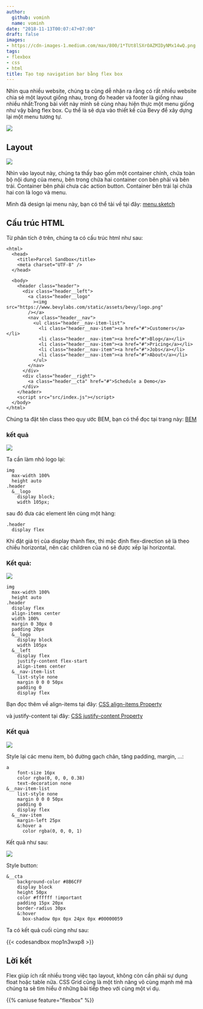 ```yaml
---
author:
  github: vominh
  name: vominh
date: "2018-11-13T00:07:47+07:00"
draft: false
images:
- https://cdn-images-1.medium.com/max/800/1*TUt8lSXrOAZMIDyNMx14wQ.png
tags:
- flexbox
- css
- html
title: Tạo top navigation bar bằng flex box
---
```


Nhìn qua nhiều website, chúng ta cũng dễ nhận ra rằng có rất nhiều website chia sẻ một layout giống nhau, trong đo header và footer là giống nhau nhiều nhất:Trong bài viết này mình sẽ cùng nhau hiện thực một menu giống như vậy bằng flex box. Cụ thể là sẽ dựa vào thiết kế của Bevy để xây dựng lại một menu tương tự.

![](https://cdn-images-1.medium.com/max/1600/1*TUt8lSXrOAZMIDyNMx14wQ.png)

## Layout

![](https://cdn-images-1.medium.com/max/1600/1*38SKxdszPG-fb-7lSzEErw.png)

Nhìn vào layout này, chúng ta thấy bao gồm một container chính, chứa toàn bộ nội dung của menu, bên trong chứa hai container con bên phải và bên trái. Container bên phải chưa các action button. Container bên trái lại chứa hai con là logo và menu.

Mình đã design lại menu này, bạn có thể tải về tại đây: [menu.sketch](https://www.dropbox.com/s/687t3nu8q6zq162/menu.sketch?dl=0)

## Cấu trúc HTML

Từ phân tích ở trên, chúng ta có cấu trúc html như sau:

```
<html>
  <head>
    <title>Parcel Sandbox</title>
    <meta charset="UTF-8" />
  </head>

  <body>
    <header class="header">
      <div class="header__left">
        <a class="header__logo"
          ><img src="https://www.bevylabs.com/static/assets/bevy/logo.png"
        /></a>
        <nav class="header__nav">
          <ul class="header__nav-item-list">
            <li class="header__nav-item"><a href="#">Customers</a></li>
            <li class="header__nav-item"><a href="#">Blog</a></li>
            <li class="header__nav-item"><a href="#">Pricing</a></li>
            <li class="header__nav-item"><a href="#">Jobs</a></li>
            <li class="header__nav-item"><a href="#">About</a></li>
          </ul>
        </nav>
      </div>
      <div class="header__right">
        <a class="header__cta" href="#">Schedule a Demo</a>
      </div>
    </header>
    <script src="src/index.js"></script>
  </body>
</html>
```

Chúng ta đặt tên class theo quy ước BEM, bạn có thể đọc tại trang này: [BEM](http://getbem.com/introduction/)

### kết quả

![](https://cdn-images-1.medium.com/max/1600/1*3pde6mvsm1KyAi8bUFAtfg.png)

Ta cần làm nhỏ logo lại:

```
img
  max-width 100%
  height auto
.header
  &__logo
    display block;
    width 105px;
```

sau đó đưa các element lên cùng một hàng:

```
.header
  display flex
```

Khi đặt giá trị của display thành flex, thì mặc định flex-direction sẽ là theo chiều horizontal, nên các children của nó sẽ được xếp lại horizontal.

### Kết quả:

![](https://cdn-images-1.medium.com/max/1200/1*hdAShTPPpxLjpiF_4X7qGw.png)

```
img
  max-width 100%
  height auto
.header
  display flex
  align-items center
  width 100%
  margin 0 30px 0
  padding 20px
  &__logo
    display block
    width 105px
  &__left
    display flex
    justify-content flex-start
    align-items center
  &__nav-item-list
    list-style none
    margin 0 0 0 50px
    padding 0
    display flex
```

Bạn đọc thêm về align-items tại đây: [CSS align-items Property](https://www.w3schools.com/cssref/css3_pr_align-items.asp)

và justify-content tại đây: [CSS justify-content Property](https://www.w3schools.com/cssref/css3_pr_justify-content.asp)

### Kết quả

![](https://cdn-images-1.medium.com/max/1600/1*04BKJsWN_KI-b5nRDA3pLg.png)

Style lại các menu item, bỏ đường gạch chân, tăng padding, margin, …:

```
a
    font-size 16px
    color rgba(0, 0, 0, 0.38)
    text-decoration none
&__nav-item-list
    list-style none
    margin 0 0 0 50px
    padding 0
    display flex
  &__nav-item
    margin-left 25px
    &:hover a
      color rgba(0, 0, 0, 1)
```

Kết quả như sau:

![](https://cdn-images-1.medium.com/max/1600/1*85a1V-AD5o6MskaJAONrJA.png)

Style button:

```
&__cta
    background-color #8B6CFF
    display block
    height 50px
    color #ffffff !important
    padding 15px 20px
    border-radius 30px
    &:hover
      box-shadow 0px 0px 24px 0px #00000059
```

Ta có kết quả cuối cùng như sau:

{{< codesandbox mop1n3wxp8 >}}

## Lời kết

Flex giúp ích rất nhiều trong việc tạo layout, không còn cần phải sự dụng float hoặc table nữa. CSS Grid cũng là một tính năng vô cùng mạnh mẽ mà chúng ta sẽ tìm hiểu ở những bài tiếp theo với cùng một ví dụ.

{{% caniuse feature="flexbox" %}}
